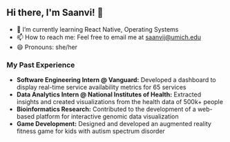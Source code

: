 ## Hi there, I'm Saanvi! 👋

- 🌱 I’m currently learning React Native, Operating Systems
- 📫 How to reach me: Feel free to email me at saanvij@umich.edu
- 😄 Pronouns: she/her

### My Past Experience
- **Software Engineering Intern @ Vanguard:** Developed a dashboard to display real-time service availability metrics for 65 services
- **Data Analytics Intern @ National Institutes of Health:** Extracted insights and created visualizations from the health data of 500k+ people
- **Bioinformatics Research:** Contributed to the development of a web-based platform for interactive genomic data visualization 
- **Game Development:** Designed and developed an augmented reality fitness game for kids with autism spectrum disorder 

